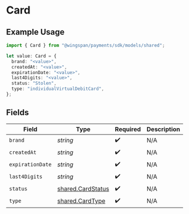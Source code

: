 # Card

## Example Usage

```typescript
import { Card } from "@wingspan/payments/sdk/models/shared";

let value: Card = {
  brand: "<value>",
  createdAt: "<value>",
  expirationDate: "<value>",
  last4Digits: "<value>",
  status: "Stolen",
  type: "individualVirtualDebitCard",
};
```

## Fields

| Field                                                         | Type                                                          | Required                                                      | Description                                                   |
| ------------------------------------------------------------- | ------------------------------------------------------------- | ------------------------------------------------------------- | ------------------------------------------------------------- |
| `brand`                                                       | *string*                                                      | :heavy_check_mark:                                            | N/A                                                           |
| `createdAt`                                                   | *string*                                                      | :heavy_check_mark:                                            | N/A                                                           |
| `expirationDate`                                              | *string*                                                      | :heavy_check_mark:                                            | N/A                                                           |
| `last4Digits`                                                 | *string*                                                      | :heavy_check_mark:                                            | N/A                                                           |
| `status`                                                      | [shared.CardStatus](../../../sdk/models/shared/cardstatus.md) | :heavy_check_mark:                                            | N/A                                                           |
| `type`                                                        | [shared.CardType](../../../sdk/models/shared/cardtype.md)     | :heavy_check_mark:                                            | N/A                                                           |